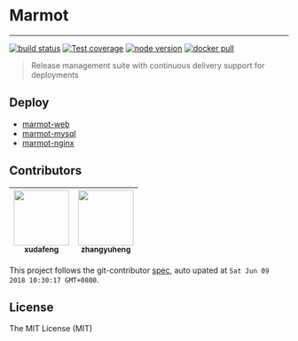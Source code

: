 # Marmot

---

[![build status][travis-image]][travis-url]
[![Test coverage][coveralls-image]][coveralls-url]
[![node version][node-image]][node-url]
[![docker pull][docker-image]][docker-url]

[travis-image]: https://img.shields.io/travis/macacajs/marmot.svg?style=flat-square
[travis-url]: https://travis-ci.org/macacajs/marmot
[coveralls-image]: https://img.shields.io/codecov/c/github/macacajs/marmot.svg?style=flat-square
[coveralls-url]: https://codecov.io/gh/macacajs/marmot
[node-image]: https://img.shields.io/badge/node.js-%3E=_8-green.svg?style=flat-square
[node-url]: http://nodejs.org/download/
[docker-image]: https://img.shields.io/docker/pulls/marmotjs/marmot-web.svg?style=flat-square
[docker-url]: https://hub.docker.com/r/marmotjs/marmot-web/

> Release management suite with continuous delivery support for deployments

## Deploy

- [marmot-web](./docker/marmot-web/README.md)
- [marmot-mysql](./docker/marmot-mysql/README.md)
- [marmot-nginx](./docker/marmot-nginx/README.md)

<!-- GITCONTRIBUTOR_START -->

## Contributors

|[<img src="https://avatars1.githubusercontent.com/u/1011681?v=4" width="100px;"/><br/><sub><b>xudafeng</b></sub>](https://github.com/xudafeng)<br/>|[<img src="https://avatars1.githubusercontent.com/u/2139038?v=4" width="100px;"/><br/><sub><b>zhangyuheng</b></sub>](https://github.com/zhangyuheng)<br/>
| :---: | :---: |


This project follows the git-contributor [spec](https://github.com/xudafeng/git-contributor), auto upated at `Sat Jun 09 2018 10:30:17 GMT+0800`.

<!-- GITCONTRIBUTOR_END -->

## License

The MIT License (MIT)
